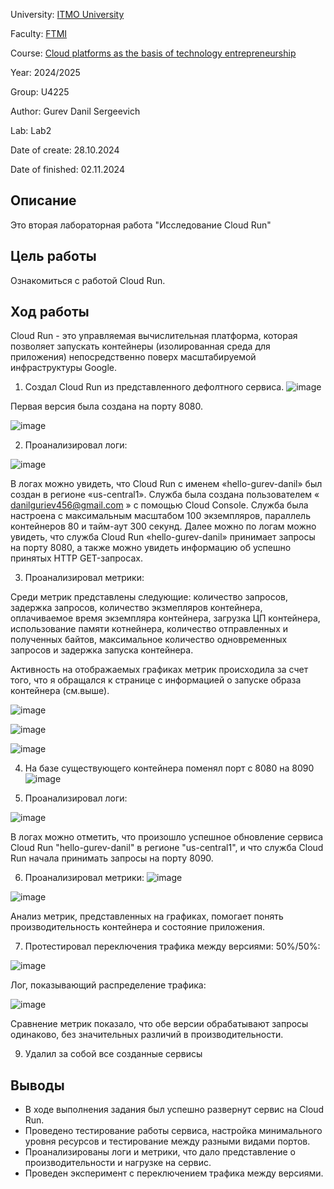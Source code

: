 University: [ITMO University](https://itmo.ru/ru/)

Faculty: [FTMI](https://ftmi.itmo.ru/)

Course: [Cloud platforms as the basis of technology entrepreneurship](https://itmo-ict-faculty.github.io/cloud-platforms-as-the-basis-of-technology-entrepreneurship/) 

Year: 2024/2025

Group: U4225

Author: Gurev Danil Sergeevich

Lab: Lab2

Date of create: 28.10.2024

Date of finished: 02.11.2024
</div>

## Описание
Это вторая лабораторная работа "Исследование Cloud Run"

## Цель работы
Ознакомиться с работой Cloud Run.

## Ход работы
Cloud Run - это управляемая вычислительная платформа, которая позволяет запускать контейнеры (изолированная среда для приложения) непосредственно поверх масштабируемой инфраструктуры Google.

1. Создал Cloud Run из представленного дефолтного сервиса.
![image](https://github.com/user-attachments/assets/1a90e606-fd1c-48bf-8959-fdff57559fd9)

Первая версия была создана на порту 8080.

![image](https://github.com/user-attachments/assets/39b7b180-e5eb-43de-b085-7d15e88d810a)


2. Проанализировал логи:

![image](https://github.com/user-attachments/assets/354c4f21-04ec-44f4-914e-c24f15dcabd6)

В логах можно увидеть, что Cloud Run с именем «hello-gurev-danil» был создан в регионе «us-central1». Служба была создана пользователем « danilguriev456@gmail.com » с помощью Cloud Console. Служба была настроена с максимальным масштабом 100 экземпляров, параллель контейнеров 80 и тайм-аут 300 секунд. Далее можно по логам можно увидеть, что служба Cloud Run «hello-gurev-danil» принимает запросы на порту 8080, а также можно увидеть информацию об успешно принятых HTTP GET-запросах.

3. Проанализировал метрики:

Среди метрик представлены следующие: количество запросов, задержка запросов, количество экзмепляров контейнера, оплачиваемое время экземпляра контейнера, загрузка ЦП контейнера, использование памяти котнейнера, количество отправленных и полученных байтов, максимальное количество одновременных запросов и задержка запуска контейнера.

Активность на отображаемых графиках метрик происходила за счет того, что я обращался к странице с информацией о запуске образа контейнера (см.выше).

![image](https://github.com/user-attachments/assets/a2e911c2-2bf5-4b9e-998a-219ad1f2c36e)

![image](https://github.com/user-attachments/assets/b5b3be04-0350-4bab-90c5-83920402780e)

![image](https://github.com/user-attachments/assets/394fd272-6276-42f8-a1ee-bc7fb59ae46d)

4. На базе существующего контейнера поменял порт с 8080 на 8090
![image](https://github.com/user-attachments/assets/bcdf754c-f888-489f-bfeb-ce06dde00964)

5. Проанализировал логи:

![image](https://github.com/user-attachments/assets/2a1fe063-ebf0-4e7e-8e3b-7910829121c7)

В логах можно отметить, что произошло успешное обновление сервиса Cloud Run "hello-gurev-danil" в регионе "us-central1", и что служба Cloud Run начала принимать запросы на порту 8090.

6. Проанализировал метрики:
![image](https://github.com/user-attachments/assets/a47ca016-92aa-4f41-88ec-d03038513113)

![image](https://github.com/user-attachments/assets/1797a3de-6bdd-4726-a73d-0490ed26c3c8)

Анализ метрик, представленных на графиках, помогает понять производительность контейнера и состояние приложения. 

7. Протестировал переключения трафика между версиями:
50%/50%:

![image](https://github.com/user-attachments/assets/2e34e672-33d9-45a8-bf9f-f316c7f7f508)

Лог, показывающий распределение трафика:

![image](https://github.com/user-attachments/assets/9a7fa823-5639-4433-a752-afd24ae07f1a)

Сравнение метрик показало, что обе версии обрабатывают запросы одинаково, без значительных различий в производительности.

9. Удалил за собой все созданные сервисы

## Выводы

- В ходе выполнения задания был успешно развернут сервис на Cloud Run.
- Проведено тестирование работы сервиса, настройка минимального уровня ресурсов и тестирование между разными видами портов.
- Проанализированы логи и метрики, что дало представление о производительности и нагрузке на сервис.
- Проведен эксперимент с переключением трафика между версиями.
